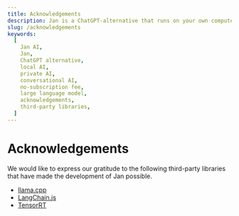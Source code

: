 ```yaml
---
title: Acknowledgements
description: Jan is a ChatGPT-alternative that runs on your own computer, with a local API server.
slug: /acknowledgements
keywords:
  [
    Jan AI,
    Jan,
    ChatGPT alternative,
    local AI,
    private AI,
    conversational AI,
    no-subscription fee,
    large language model,
    acknowledgements,
    third-party libraries,
  ]
---
```


# Acknowledgements

We would like to express our gratitude to the following third-party libraries that have made the development of Jan possible.

- [llama.cpp](https://github.com/ggerganov/llama.cpp/blob/master/LICENSE)
- [LangChain.js](https://github.com/langchain-ai/langchainjs/blob/main/LICENSE)
- [TensorRT](https://github.com/NVIDIA/TensorRT/blob/main/LICENSE)
